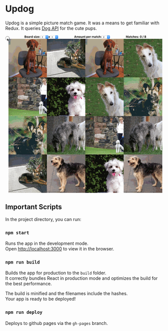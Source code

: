# Updog

Updog is a simple picture match game. It was a means to get familiar with Redux. It queries [Dog API](https://dog.ceo/dog-api/documentation/random) for the cute pups.

![updog demo](https://github.com/mupchrch/updog/raw/master/demo.gif)

## Important Scripts

In the project directory, you can run:

### `npm start`

Runs the app in the development mode.<br>
Open [http://localhost:3000](http://localhost:3000) to view it in the browser.

### `npm run build`

Builds the app for production to the `build` folder.<br>
It correctly bundles React in production mode and optimizes the build for the best performance.

The build is minified and the filenames include the hashes.<br>
Your app is ready to be deployed!

### `npm run deploy`

Deploys to github pages via the `gh-pages` branch.